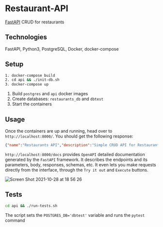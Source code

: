 # Restaurant-API
[FastAPI](https://fastapi.tiangolo.com/) CRUD for restaurants

## Technologies
FastAPI, Python3, PostgreSQL, Docker, docker-compose

## Setup
```bash
1. docker-compose build
2. cd api && ./init-db.sh
3. docker-compose up
```

1. Build `postgres` and `api` docker images
2. Create databases: `restaurants_db` and `dbtest`
3. Start the containers

## Usage

Once the containers are up and running, head over to `http://localhost:8000/`. You should get the following response:
```json
{"name":"Restaurants API","description":"Simple CRUD API for Restaurants","version":"1.0.0","docs":"/docs"}
```

`http://localhost:8000/docs` provides `OpenAPI` detailed documentation generated by the `FastAPI` framework. It describes the endpoints and its parameters, body, responses, schemas, etc. It even lets you make requests directly from the interface, through the `Try it out` and `Execute` buttons. 

![Screen Shot 2021-10-28 at 18 56 26](https://user-images.githubusercontent.com/4008002/139341959-1ce7e099-1273-4933-8667-69eb4e8d3326.png)

## Tests
```bash
cd api && ./run-tests.sh
```

The script sets the `POSTGRES_DB='dbtest'` variable and runs the `pytest` command
